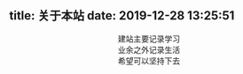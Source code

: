 title: 关于本站
date: 2019-12-28 13:25:51
---
<center>建站主要记录学习</center>
<center>业余之外记录生活</center>



<center>希望可以坚持下去</center>